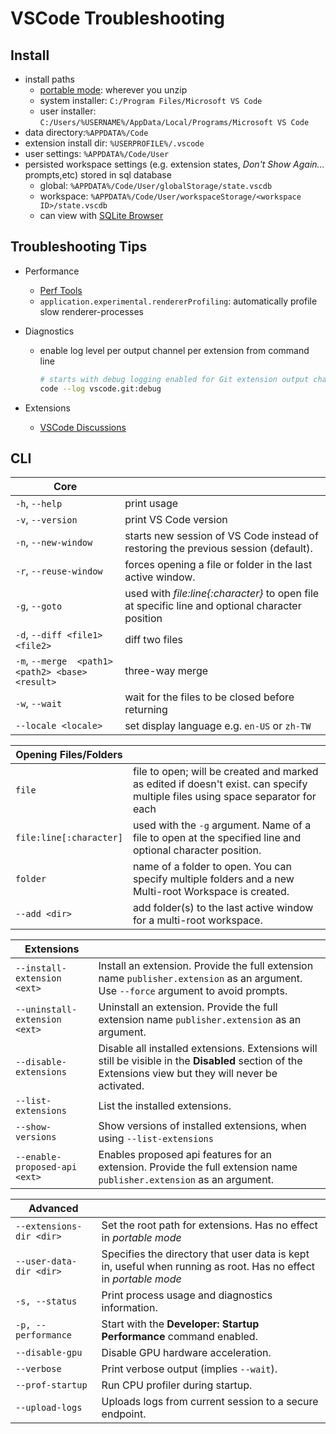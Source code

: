 # VSCode Troubleshooting

## Install

- install paths
  - [portable mode](https://code.visualstudio.com/docs/editor/portable): wherever you unzip
  - system installer: `C:/Program Files/Microsoft VS Code`
  - user installer: `C:/Users/%USERNAME%/AppData/Local/Programs/Microsoft VS Code`
- data directory:`%APPDATA%/Code`
- extension install dir: `%USERPROFILE%/.vscode`
- user settings: `%APPDATA%/Code/User`
- persisted workspace settings (e.g. extension states, _Don't Show Again..._ prompts,etc) stored in sql database
  - global: `%APPDATA%/Code/User/globalStorage/state.vscdb`
  - workspace: `%APPDATA%/Code/User/workspaceStorage/<workspace ID>/state.vscdb`
  - can view with [SQLite Browser](https://sqlitebrowser.org/)

## Troubleshooting Tips

- Performance
  - [Perf Tools](https://github.com/microsoft/vscode/wiki/%5BDEV%5D-Perf-Tools-for-VS-Code-Development)
  - `application.experimental.rendererProfiling`: automatically profile slow renderer-processes
- Diagnostics
  - enable log level per output channel per extension from command line
    ```bash
    # starts with debug logging enabled for Git extension output channels
    code --log vscode.git:debug
    ```

- Extensions
  - [VSCode Discussions](https://github.com/microsoft/vscode-discussions)

## CLI

|**Core**||
|----|--|
|`-h`, `--help`|print usage|
|`-v`, `--version`|print VS Code version|
|`-n`, `--new-window`|starts new session of VS Code instead of restoring the previous session (default).|
|`-r`, `--reuse-window`|forces opening a file or folder in the last active window.|
|`-g`, `--goto`|used with _file:line{:character}_ to open file at specific line and optional character position|
|`-d`, `--diff <file1> <file2>`|diff two files|
|`-m`, `--merge  <path1> <path2> <base> <result>`|three-way merge|
|`-w`, `--wait`|wait for the files to be closed before returning|
|`--locale <locale>`|set display language e.g. `en-US` or `zh-TW`|

|**Opening Files/Folders**||
|---------------------|--|
|`file`|file to open; will be created and marked as edited if doesn't exist. can specify multiple files using space separator for each|
|`file:line[:character]`|used with the `-g` argument. Name of a file to open at the specified line and optional character position.|
|`folder`|name of a folder to open. You can specify multiple folders and a new Multi-root Workspace is created.|
|`--add <dir>`|add folder(s) to the last active window for a multi-root workspace.|

|**Extensions**||
|----------|--|
|`--install-extension <ext>`|Install an extension. Provide the full extension name `publisher.extension` as an argument. Use `--force` argument to avoid prompts.|
|`--uninstall-extension <ext>`|Uninstall an extension. Provide the full extension name `publisher.extension` as an argument.|
|`--disable-extensions`|Disable all installed extensions. Extensions will still be visible in the **Disabled** section of the Extensions view but they will never be activated.|
|`--list-extensions`|List the installed extensions.|
|`--show-versions`|Show versions of installed extensions, when using `--list-extensions`|
|`--enable-proposed-api <ext>`|Enables proposed api features for an extension. Provide the full extension name `publisher.extension` as an argument.|

|**Advanced**||
|--------|--|
|`--extensions-dir <dir>`|Set the root path for extensions. Has no effect in _portable mode_|
|`--user-data-dir <dir>`|Specifies the directory that user data is kept in, useful when running as root. Has no effect in _portable mode_|
|`-s, --status`|Print process usage and diagnostics information.|
|`-p, --performance`|Start with the **Developer: Startup Performance** command enabled.|
|`--disable-gpu`|Disable GPU hardware acceleration.|
|`--verbose`|Print verbose output (implies `--wait`).|
|`--prof-startup`|Run CPU profiler during startup.|
|`--upload-logs`|Uploads logs from current session to a secure endpoint.|
